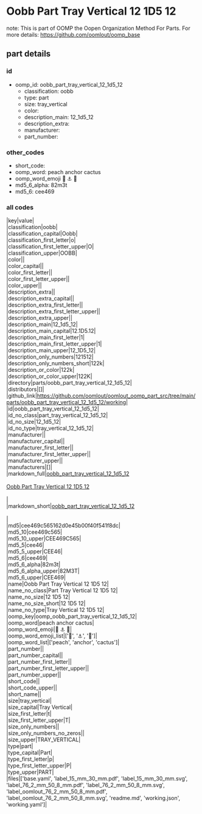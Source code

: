 # Oobb Part Tray Vertical 12 1D5 12  

note: This is part of OOMP the Oopen Organization Method For Parts. For more details: https://github.com/oomlout/oomp_base

##  part details





### id
* oomp_id: oobb_part_tray_vertical_12_1d5_12
  * classification: oobb
  * type: part
  * size: tray_vertical
  * color: 
  * description_main: 12_1d5_12
  * description_extra: 
  * manufacturer: 
  * part_number: 

### other_codes
* short_code: 
* oomp_word: peach anchor cactus
* oomp_word_emoji :peach: :anchor: :cactus:
* md5_6_alpha: 82m3t
* md5_6: cee469

### all codes 
|key|value|  
|classification|oobb|  
|classification_capital|Oobb|  
|classification_first_letter|o|  
|classification_first_letter_upper|O|  
|classification_upper|OOBB|  
|color||  
|color_capital||  
|color_first_letter||  
|color_first_letter_upper||  
|color_upper||  
|description_extra||  
|description_extra_capital||  
|description_extra_first_letter||  
|description_extra_first_letter_upper||  
|description_extra_upper||  
|description_main|12_1d5_12|  
|description_main_capital|12.1D5.12|  
|description_main_first_letter|1|  
|description_main_first_letter_upper|1|  
|description_main_upper|12_1D5_12|  
|description_only_numbers|121512|  
|description_only_numbers_short|122k|  
|description_or_color|122k|  
|description_or_color_upper|122K|  
|directory|parts/oobb_part_tray_vertical_12_1d5_12|  
|distributors|[]|  
|github_link|https://github.com/oomlout/oomlout_oomp_part_src/tree/main/parts/oobb_part_tray_vertical_12_1d5_12/working|  
|id|oobb_part_tray_vertical_12_1d5_12|  
|id_no_class|part_tray_vertical_12_1d5_12|  
|id_no_size|12_1d5_12|  
|id_no_type|tray_vertical_12_1d5_12|  
|manufacturer||  
|manufacturer_capital||  
|manufacturer_first_letter||  
|manufacturer_first_letter_upper||  
|manufacturer_upper||  
|manufacturers|[]|  
|markdown_full|[oobb_part_tray_vertical_12_1d5_12](https://github.com/oomlout/oomlout_oomp_part_src/tree/main/parts/oobb_part_tray_vertical_12_1d5_12/working)<br>[](https://github.com/oomlout/oomlout_oomp_part_src/tree/main/parts/oobb_part_tray_vertical_12_1d5_12/working)<br>[Oobb Part Tray Vertical 12 1D5 12](https://github.com/oomlout/oomlout_oomp_part_src/tree/main/parts/oobb_part_tray_vertical_12_1d5_12/working)<br><br>|  
|markdown_short|[oobb_part_tray_vertical_12_1d5_12](https://github.com/oomlout/oomlout_oomp_part_src/tree/main/parts/oobb_part_tray_vertical_12_1d5_12/working)<br><br>|  
|md5|cee469c565162d0e45b00f40f541f8dc|  
|md5_10|cee469c565|  
|md5_10_upper|CEE469C565|  
|md5_5|cee46|  
|md5_5_upper|CEE46|  
|md5_6|cee469|  
|md5_6_alpha|82m3t|  
|md5_6_alpha_upper|82M3T|  
|md5_6_upper|CEE469|  
|name|Oobb Part Tray Vertical 12 1D5 12|  
|name_no_class|Part Tray Vertical 12 1D5 12|  
|name_no_size|12 1D5 12|  
|name_no_size_short|12 1D5 12|  
|name_no_type|Tray Vertical 12 1D5 12|  
|oomp_key|oomp_oobb_part_tray_vertical_12_1d5_12|  
|oomp_word|peach anchor cactus|  
|oomp_word_emoji|:peach: :anchor: :cactus:|  
|oomp_word_emoji_list|[':peach:', ':anchor:', ':cactus:']|  
|oomp_word_list|['peach', 'anchor', 'cactus']|  
|part_number||  
|part_number_capital||  
|part_number_first_letter||  
|part_number_first_letter_upper||  
|part_number_upper||  
|short_code||  
|short_code_upper||  
|short_name||  
|size|tray_vertical|  
|size_capital|Tray Vertical|  
|size_first_letter|t|  
|size_first_letter_upper|T|  
|size_only_numbers||  
|size_only_numbers_no_zeros||  
|size_upper|TRAY_VERTICAL|  
|type|part|  
|type_capital|Part|  
|type_first_letter|p|  
|type_first_letter_upper|P|  
|type_upper|PART|  
|files|['base.yaml', 'label_15_mm_30_mm.pdf', 'label_15_mm_30_mm.svg', 'label_76_2_mm_50_8_mm.pdf', 'label_76_2_mm_50_8_mm.svg', 'label_oomlout_76_2_mm_50_8_mm.pdf', 'label_oomlout_76_2_mm_50_8_mm.svg', 'readme.md', 'working.json', 'working.yaml']|  
